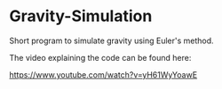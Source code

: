 # Gravity-Simulation

Short program to simulate gravity using Euler's method. 

The video explaining the code can be found here:

https://www.youtube.com/watch?v=yH61WyYoawE

